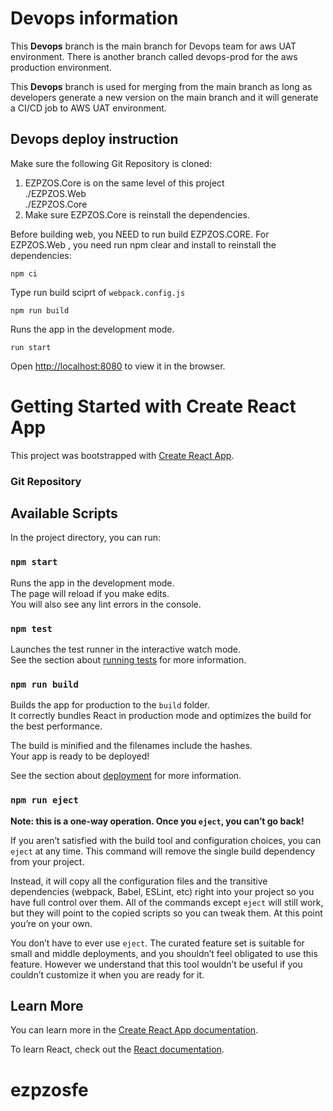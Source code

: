 
# Devops information
This **Devops** branch is the main branch for Devops team for aws UAT environment. There is another branch called devops-prod for the aws production environment. 

This **Devops** branch is used for merging from the main branch as long as developers generate a new version on the main branch and it will generate a CI/CD job to AWS UAT environment. 

## Devops deploy instruction
Make sure the following Git Repository is cloned:

1. EZPZOS.Core is on the same level of this project\
    ./EZPZOS.Web\
    ./EZPZOS.Core
2. Make sure EZPZOS.Core is reinstall the dependencies. 

Before building web, you NEED to run build EZPZOS.CORE.
For EZPZOS.Web , you need run npm clear and install to reinstall the dependencies: 
```console
npm ci 
```

Type run build sciprt of `webpack.config.js`
```
npm run build
```

Runs the app in the development mode. 
```
run start
```
Open [http://localhost:8080](http://localhost:8080) to view it in the browser.

 



# Getting Started with Create React App

This project was bootstrapped with [Create React App](https://github.com/facebook/create-react-app).

### Git Repository



## Available Scripts

In the project directory, you can run:

### `npm start`

Runs the app in the development mode.\
The page will reload if you make edits.\
You will also see any lint errors in the console.

### `npm test`

Launches the test runner in the interactive watch mode.\
See the section about [running tests](https://facebook.github.io/create-react-app/docs/running-tests) for more information.

### `npm run build`

Builds the app for production to the `build` folder.\
It correctly bundles React in production mode and optimizes the build for the best performance.

The build is minified and the filenames include the hashes.\
Your app is ready to be deployed!

See the section about [deployment](https://facebook.github.io/create-react-app/docs/deployment) for more information.

### `npm run eject`

**Note: this is a one-way operation. Once you `eject`, you can’t go back!**

If you aren’t satisfied with the build tool and configuration choices, you can `eject` at any time. This command will remove the single build dependency from your project.

Instead, it will copy all the configuration files and the transitive dependencies (webpack, Babel, ESLint, etc) right into your project so you have full control over them. All of the commands except `eject` will still work, but they will point to the copied scripts so you can tweak them. At this point you’re on your own.

You don’t have to ever use `eject`. The curated feature set is suitable for small and middle deployments, and you shouldn’t feel obligated to use this feature. However we understand that this tool wouldn’t be useful if you couldn’t customize it when you are ready for it.

## Learn More

You can learn more in the [Create React App documentation](https://facebook.github.io/create-react-app/docs/getting-started).

To learn React, check out the [React documentation](https://reactjs.org/).
# ezpzosfe
